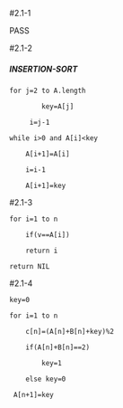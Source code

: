 #2.1-1

  PASS

#2.1-2

##### INSERTION-SORT



	for j=2 to A.length

        	key=A[j]

       	 i=j-1

    while i>0 and A[i]<key

        A[i+1]=A[i]

        i=i-1

        A[i+1]=key



#2.1-3

    for i=1 to n

        if(v==A[i])

        return i

    return NIL



#2.1-4

    key=0

    for i=1 to n

        c[n]=(A[n]+B[n]+key)%2

        if(A[n]+B[n]==2)

            key=1

        else key=0

     A[n+1]=key


